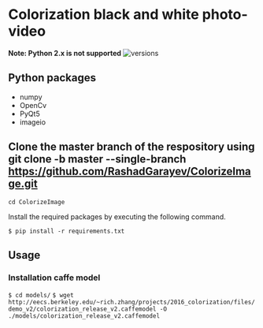 # Colorization black and white photo-video
**Note: Python 2.x is not supported**
<img src="https://camo.githubusercontent.com/ba2171fe9ab58bba2f169b740c35c26bd3cb4241/68747470733a2f2f696d672e736869656c64732e696f2f707970692f707976657273696f6e732f70796261646765732e737667" alt="versions" data-canonical-src="https://img.shields.io/pypi/pyversions/pybadges.svg" style="max-width:100%;">

## Python packages
* numpy
* OpenCv
* PyQt5
* imageio

## Clone the master branch of the respository using git clone -b master --single-branch https://github.com/RashadGarayev/ColorizeImage.git


```cd ColorizeImage```

Install the required packages by executing the following command.

`$ pip install -r requirements.txt`
## Usage

### Installation caffe model
`$ cd models/`
`$ wget http://eecs.berkeley.edu/~rich.zhang/projects/2016_colorization/files/demo_v2/colorization_release_v2.caffemodel -O ./models/colorization_release_v2.caffemodel`
